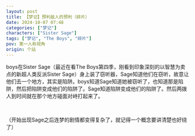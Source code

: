```yaml
---
layout: post
title: 【梦记】预判敌人的预判（碎片）
date: 2024-10-07 07:48
categories: ["梦记"]
characters: ["Sister Sage"]
tags: ["梦记", "The Boys", "碎片"]
pov: 第一人称视角
origin: 个站
---
```


boys在Sister Sage（最近在看The Boys第四季，刚看到印象深刻的以智慧为卖点的新超人类反派Sister Sage）身上装了窃听器，Sage知道他们在窃听，故意让他们去一个地方，其实是陷阱。boys知道Sage知道她被窃听了，也知道那是陷阱，然后把陷阱变成他们的陷阱了。Sage知道陷阱变成他们的陷阱了。然后两拨人到时间就在那个地方碰面对峙打起来了。

<br>

（开始出现Sage之后连梦的剧情都变得复杂了，就记得一个概念要讲清楚也好绕了）

